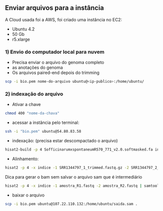 ## Enviar arquivos para a instância 

A Cloud usada foi a AWS, foi criado uma instância no EC2:
  - Ubuntu 4.2
  - 50 Gb
  - r5.xlarge

### 1) Envio do computador local para nuvem 

- Precisa enviar o arquivo do genoma completo
- as anotações do genoma 
- Os arquivos paired-end depois do trimming

```bash
scp -i bio.pem nome-do-arquivo ubuntu@<ip-publico>:/home/ubuntu/
```

### 2) indexação do arquivo 
- Ativar a chave

```bash
chmod 400 "nome-da-chava"
```

- acessar a instância pelo terminal:

```bash
ssh -i "bio.pem" ubuntu@54.80.83.58
```
- indexação:
(precisa estar descompactado o arquivo)
```bash
hisat2-build -p 4 SofficinarumxspontaneumR570_771_v2.0.softmasked.fa indice
```
- Alinhamento:

```bash
hisat2 -p 4 -x indice -1 SRR1344797_1_trimmed.fastq.gz -2 SRR1344797_2_trimmed.fastq.gz -S saida.sam
```

Dica para gerar o bam sem salvar o arquivo sam que é intermediário

```bash
hisat2 -p 4 -x indice -1 amostra_R1.fastq -2 amostra_R2.fastq | samtools view -bS - > alinhamento.bam
```


- baixar o arquivo
```bash
scp -i bio.pem ubuntu@107.22.110.132:/home/ubuntu/saida.sam .
```
  
